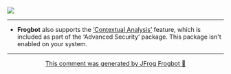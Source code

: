 [![](https://raw.githubusercontent.com/jfrog/frogbot/master/resources/noVulnerabilityBannerMR.png)](https://github.com/jfrog/frogbot#readme)

--- 
* **Frogbot** also supports the [‘Contextual Analysis’](https://jfrog.com/security-and-compliance/) feature, which is included as part of the ‘Advanced Security’ package.
This package isn't enabled on your system.
---

<div align="center">

[This comment was generated by JFrog Frogbot 🐸](https://github.com/jfrog/frogbot#readme)

</div>
